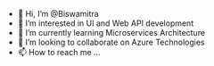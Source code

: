 - 👋 Hi, I’m @Biswamitra
- 👀 I’m interested in UI and Web API development
- 🌱 I’m currently learning Microservices Architecture
- 💞️ I’m looking to collaborate on Azure Technologies
- 📫 How to reach me ...

<!---
Biswamitra/Biswamitra is a ✨ special ✨ repository because its `README.md` (this file) appears on your GitHub profile.
You can click the Preview link to take a look at your changes.
--->

